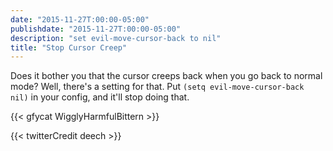 ```yaml
---
date: "2015-11-27T:00:00-05:00"
publishdate: "2015-11-27T:00:00-05:00"
description: "set evil-move-cursor-back to nil"
title: "Stop Cursor Creep"
---
```


Does it bother you that the cursor creeps back when you go back to normal mode?
Well, there's a setting for that. Put `(setq evil-move-cursor-back nil)` in your
config, and it'll stop doing that.

{{< gfycat WigglyHarmfulBittern >}}

{{< twitterCredit deech >}}
